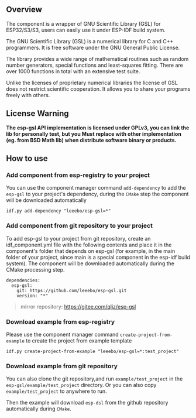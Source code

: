 ## Overview

The component is a wrapper of GNU Scientific Library (GSL) for ESP32/S3/S3, users can easily use it under ESP-IDF build system.

The GNU Scientific Library (GSL) is a numerical library for C and C++ programmers. It is free software under the GNU General Public License.

The library provides a wide range of mathematical routines such as random number generators, special functions and least-squares fitting. There are over 1000 functions in total with an extensive test suite.

Unlike the licenses of proprietary numerical libraries the license of GSL does not restrict scientific cooperation. It allows you to share your programs freely with others.

## License Warning

**The esp-gsl API implementation is licensed under GPLv3, you can link the lib for personally test, but you Must replace with other implementation (eg. from BSD Math lib) when distribute software binary or products.**

## How to use

### Add component from esp-registry to your project

You can use the component manager command `add-dependency` to add the `esp-gsl` to your project's dependency, during the `CMake` step the component will be downloaded automatically

```
idf.py add-dependency "leeebo/esp-gsl=*"
```

### Add component from git repository to your project

To add esp-gsl to your project from git repository, create an idf_component.yml file with the following contents and place it in the component's folder that depends on esp-gsl (for example, in the main folder of your project, since main is a special component in the esp-idf build system). The component will be downloaded automatically during the CMake processing step.

```
dependencies:
  esp-gsl:
    git: https://github.com/leeebo/esp-gsl.git
    version: "*"
```

> mirror repository: https://gitee.com/qljz/esp-gsl

### Download example from esp-registry

Please use the component manager command `create-project-from-example` to create the project from example template

```
idf.py create-project-from-example "leeebo/esp-gsl=*:test_project"
```

### Download example from git repository

You can also clone the git repository,and run `example/test_project` in the `esp-gsl/example/test_project` directory. Or you can also copy `example/test_project` to anywhere to run.

Then the example will download `esp-dsl` from the github repository automatically during `CMake`.

